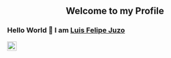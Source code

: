 <p align="center">
 <h2 align="center">Welcome to my Profile</h2>
</p>

### Hello World 👋 I am [Luis Felipe Juzo](https://github.com/felipejuzo02)

<a href="https://www.linkedin.com/in/luis-felipe-juzo/">
  <img align="left" alt="Luis Felipe Juzo LinkedIn" width="22px" src="https://cdn.jsdelivr.net/npm/simple-icons@v3/icons/linkedin.svg" />
</a>

